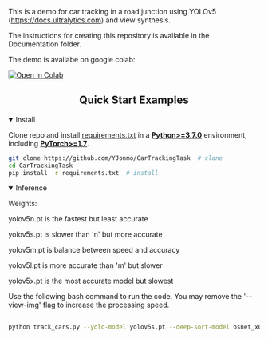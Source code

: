 

This is a demo for car tracking in a road junction using YOLOv5 (https://docs.ultralytics.com) and view synthesis. 

The instructions for creating this repository is available in the Documentation folder. 

The demo is availabe on google colab:

[![Open In Colab](https://colab.research.google.com/assets/colab-badge.svg)](https://colab.research.google.com/drive/1a6_CKuhk88YsjBBVS5YiDnZl_Ka4xthQ?usp=sharing)


## <div align="center">Quick Start Examples</div>

<details open>
<summary>Install</summary>

Clone repo and install [requirements.txt](https://github.com/ultralytics/yolov5/blob/master/requirements.txt) in a
[**Python>=3.7.0**](https://www.python.org/) environment, including
[**PyTorch>=1.7**](https://pytorch.org/get-started/locally/).

```bash
git clone https://github.com/YJonmo/CarTrackingTask  # clone
cd CarTrackingTask
pip install -r requirements.txt  # install
```

</details>

<details open>
<summary>Inference</summary>

  
Weights:
  
yolov5n.pt is the fastest but least accurate
  
yolov5s.pt is slower than 'n' but more accurate
  
yolov5m.pt is balance between speed and accuracy
  
yolov5l.pt is more accurate than 'm' but slower
  
yolov5x.pt is the most accurate model but slowest
  
  
 Use the following bash command to run the code. You may remove the '--view-img' flag to increase the processing speed.   
  
```bash
  
python track_cars.py --yolo-model yolov5s.pt --deep-sort-model osnet_x0_25 --conf-thres 0.2 --source data/videos --output-path result --view-img   
  
```
